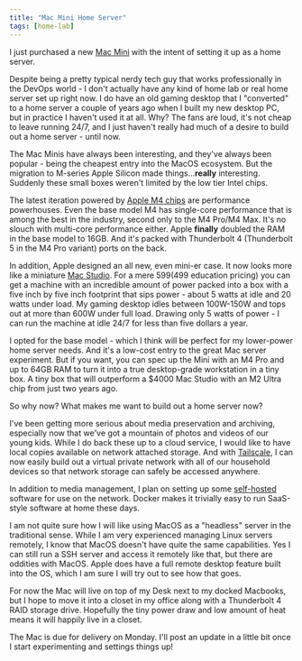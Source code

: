 ```yaml
---
title: "Mac Mini Home Server"
tags: [home-lab]
---
```


I just purchased a new [Mac Mini](https://www.apple.com/mac-mini/) with the intent of setting it up as a home server.

Despite being a pretty typical nerdy tech guy that works professionally in the DevOps world - I don't actually have any kind of home lab or real home server set up right now.
I do have an old gaming desktop that I "converted" to a home server a couple of years ago when I built my new desktop PC, but in practice I haven't used it at all.
Why?
The fans are loud, it's not cheap to leave running 24/7, and I just haven't really had much of a desire to build out a home server - until now.

The Mac Minis have always been interesting, and they've always been popular - being the cheapest entry into the MacOS ecosystem.
But the migration to M-series Apple Silicon made things...**really** interesting.
Suddenly these small boxes weren't limited by the low tier Intel chips.

The latest iteration powered by [Apple M4 chips](https://www.apple.com/newsroom/2024/05/apple-introduces-m4-chip/) are performance powerhouses.
Even the base model M4 has single-core performance that is among the best in the industry, second only to the M4 Pro/M4 Max.
It's no slouch with multi-core performance either.
Apple **finally** doubled the RAM in the base model to 16GB.
And it's packed with Thunderbolt 4 (Thunderbolt 5 in the M4 Pro variant) ports on the back.

In addition, Apple designed an all new, even mini-er case.
It now looks more like a miniature [Mac Studio](https://www.apple.com/mac-studio/).
For a mere $599 ($499 education pricing) you can get a machine with an incredible amount of power packed into a box with a five inch by five inch footprint that sips power - about 5 watts at idle and 20 watts under load.
My gaming desktop idles between 100W-150W and tops out at more than 600W under full load.
Drawing only 5 watts of power - I can run the machine at idle 24/7 for less than five dollars a year.

I opted for the base model - which I think will be perfect for my lower-power home server needs.
And it's a low-cost entry to the great Mac server experiment.
But if you want, you can spec up the Mini with an M4 Pro and up to 64GB RAM to turn it into a true desktop-grade workstation in a tiny box.
A tiny box that will outperform a $4000 Mac Studio with an M2 Ultra chip from just two years ago.

So why now?
What makes me want to build out a home server now?

I've been getting more serious about media preservation and archiving, especially now that we've got a mountain of photos and videos of our young kids.
While I do back these up to a cloud service, I would like to have local copies available on network attached storage.
And with [Tailscale](https://tailscale.com/), I can now easily build out a virtual private network with all of our household devices so that network storage can safely be accessed anywhere.

In addition to media management, I plan on setting up some [self-hosted](https://www.reddit.com/r/selfhosted/) software for use on the network.
Docker makes it trivially easy to run SaaS-style software at home these days.

I am not quite sure how I will like using MacOS as a "headless" server in the traditional sense.
While I am very experienced managing Linux servers remotely, I know that MacOS doesn't have quite the same capabilities.
Yes I can still run a SSH server and access it remotely like that, but there are oddities with MacOS.
Apple does have a full remote desktop feature built into the OS, which I am sure I will try out to see how that goes.

For now the Mac will live on top of my Desk next to my docked Macbooks, but I hope to move it into a closet in my office along with a Thunderbolt 4 RAID storage drive.
Hopefully the tiny power draw and low amount of heat means it will happily live in a closet.

The Mac is due for delivery on Monday.
I'll post an update in a little bit once I start experimenting and settings things up!
